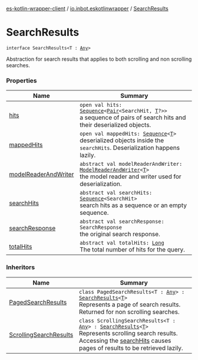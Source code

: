 [es-kotlin-wrapper-client](../../index.md) / [io.inbot.eskotlinwrapper](../index.md) / [SearchResults](./index.md)

# SearchResults

`interface SearchResults<T : `[`Any`](https://kotlinlang.org/api/latest/jvm/stdlib/kotlin/-any/index.html)`>`

Abstraction for search results that applies to both scrolling and non scrolling searches.

### Properties

| Name | Summary |
|---|---|
| [hits](hits.md) | `open val hits: `[`Sequence`](https://kotlinlang.org/api/latest/jvm/stdlib/kotlin.sequences/-sequence/index.html)`<`[`Pair`](https://kotlinlang.org/api/latest/jvm/stdlib/kotlin/-pair/index.html)`<SearchHit, `[`T`](index.md#T)`?>>`<br>a sequence of pairs of search hits and their deserialized objects. |
| [mappedHits](mapped-hits.md) | `open val mappedHits: `[`Sequence`](https://kotlinlang.org/api/latest/jvm/stdlib/kotlin.sequences/-sequence/index.html)`<`[`T`](index.md#T)`>`<br>deserialized objects inside the `searchHits`. Deserialization happens lazily. |
| [modelReaderAndWriter](model-reader-and-writer.md) | `abstract val modelReaderAndWriter: `[`ModelReaderAndWriter`](../-model-reader-and-writer/index.md)`<`[`T`](index.md#T)`>`<br>the model reader and writer used for deserialization. |
| [searchHits](search-hits.md) | `abstract val searchHits: `[`Sequence`](https://kotlinlang.org/api/latest/jvm/stdlib/kotlin.sequences/-sequence/index.html)`<SearchHit>`<br>search hits as a sequence or an empty sequence. |
| [searchResponse](search-response.md) | `abstract val searchResponse: SearchResponse`<br>the original search response. |
| [totalHits](total-hits.md) | `abstract val totalHits: `[`Long`](https://kotlinlang.org/api/latest/jvm/stdlib/kotlin/-long/index.html)<br>The total number of hits for the query. |

### Inheritors

| Name | Summary |
|---|---|
| [PagedSearchResults](../-paged-search-results/index.md) | `class PagedSearchResults<T : `[`Any`](https://kotlinlang.org/api/latest/jvm/stdlib/kotlin/-any/index.html)`> : `[`SearchResults`](./index.md)`<`[`T`](../-paged-search-results/index.md#T)`>`<br>Represents a page of search results. Returned for non scrolling searches. |
| [ScrollingSearchResults](../-scrolling-search-results/index.md) | `class ScrollingSearchResults<T : `[`Any`](https://kotlinlang.org/api/latest/jvm/stdlib/kotlin/-any/index.html)`> : `[`SearchResults`](./index.md)`<`[`T`](../-scrolling-search-results/index.md#T)`>`<br>Represents scrolling search results. Accessing the [searchHits](../-scrolling-search-results/search-hits.md) causes pages of results to be retrieved lazily. |
